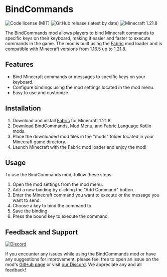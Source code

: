 # BindCommands

![Code license (MIT)](https://img.shields.io/github/license/devs-immortal/bind-cmd)
![GitHub release (latest by date)](https://img.shields.io/github/v/release/devs-immortal/bind-cmd)
![Minecraft 1.21.8](https://img.shields.io/badge/Minecraft-1.21.8-yellowgreen)

The BindCommands mod allows players to bind Minecraft commands to specific keys on their keyboard, making it easier and faster to execute commands in the game. The mod is built using the [Fabric](https://fabricmc.net/) mod loader and is compatible with Minecraft versions from 1.16.5 up to 1.21.8.

## Features

- Bind Minecraft commands or messages to specific keys on your keyboard.
- Configure bindings using the mod settings located in the mod menu.
- Easy to use and customize.

## Installation

1. Download and install [Fabric](https://fabricmc.net/use/installer/) for Minecraft 1.21.8.
2. Download BindCommands, [Mod Menu](https://github.com/TerraformersMC/ModMenu), and [Fabric Language Kotlin](https://github.com/FabricMC/fabric-language-kotlin) mods.
3. Place the downloaded mod files in the "mods" folder located in your Minecraft game directory.
4. Launch Minecraft with the Fabric mod loader and enjoy the mod!

## Usage

To use the BindCommands mod, follow these steps:

1. Open the mod settings from the mod menu.
2. Add a new binding by clicking the "Add Command" button.
3. Enter the Minecraft command you want to execute or the message you want to send.
4. Choose a key to bind the command to.
5. Save the binding.
6. Press the bound key to execute the command.

## Feedback and Support

[![Discord](https://img.shields.io/discord/770691727568404521.svg?logoColor=FFFFFF&logo=discord&color=7289DA)](https://discord.com/invite/TvuNtNYEvr)

If you encounter any issues while using the BindCommands mod or have any suggestions for improvement,
please feel free to open an issue on the mod's [GitHub page](https://github.com/devs-immortal/bind-cmd/issues) or visit [our Discord](https://discord.com/invite/TvuNtNYEvr). We appreciate any and all feedback!
